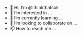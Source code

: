 - 👋 Hi, I’m @ithinkthatsok
- 👀 I’m interested in ...
- 🌱 I’m currently learning ...
- 💞️ I’m looking to collaborate on ...
- 📫 How to reach me ...

<!---
ithinkthatsok/ithinkthatsok is a ✨ special ✨ repository because its `README.md` (this file) appears on your GitHub profile.
You can click the Preview link to take a look at your changes.
--->

